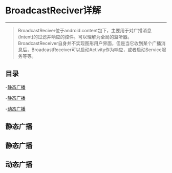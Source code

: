 # BroadcastReciver详解

---

> BroadcastReciver位于android.content包下，主要用于对广播消息(Intent)的过滤并响应的控件。可以理解为全局的监听器。BroadcastReceiver自身并不实现图形用户界面，但是当它收到某个广播消息后，BroadcastReceiver可以启动Activity作为响应，或者启动Service服务等等。


## 目录

-[静态广播](#静态广播)

-[静态广播](#静态广播)

-[动态广播](#动态广播)

## 静态广播

## 静态广播

## 动态广播